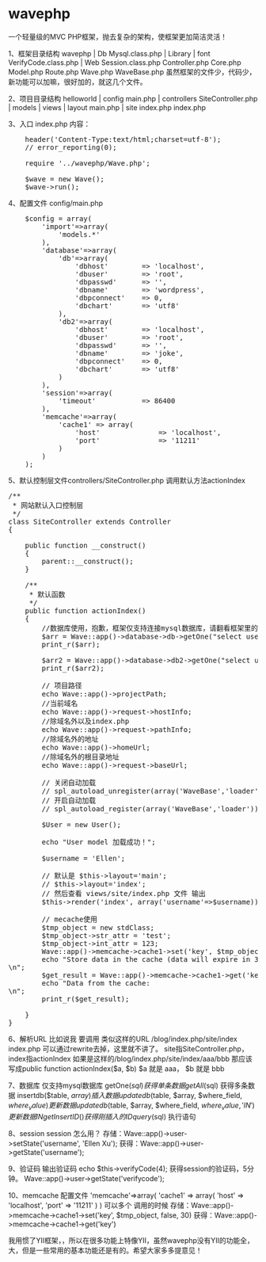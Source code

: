 wavephp
=======

一个轻量级的MVC PHP框架，抛去复杂的架构，使框架更加简洁灵活！


1、框架目录结构
wavephp
    | Db
        Mysql.class.php
    | Library
        | font
        VerifyCode.class.php
    | Web
        Session.class.php
    Controller.php
    Core.php
    Model.php
    Route.php
    Wave.php
    WaveBase.php
虽然框架的文件少，代码少，新功能可以加嘛，很好加的，就这几个文件。

2、项目目录结构
helloworld
    | config
        main.php
    | controllers
        SiteController.php
    | models
    | views
        | layout
            main.php
        | site
            index.php
    index.php

3、入口 index.php
内容：
<pre>
    header('Content-Type:text/html;charset=utf-8');
    // error_reporting(0);

    require '../wavephp/Wave.php';

    $wave = new Wave();
    $wave->run();
</pre>

4、配置文件
    config/main.php
<pre>
    $config = array(
        'import'=>array(
            'models.*'
        ),
        'database'=>array(
            'db'=>array(
                'dbhost'        => 'localhost',
                'dbuser'        => 'root',
                'dbpasswd'      => '',
                'dbname'        => 'wordpress',
                'dbpconnect'    => 0,
                'dbchart'       => 'utf8'
            ),
            'db2'=>array(
                'dbhost'        => 'localhost',
                'dbuser'        => 'root',
                'dbpasswd'      => '',
                'dbname'        => 'joke',
                'dbpconnect'    => 0,
                'dbchart'       => 'utf8'
            )
        ),
        'session'=>array(
            'timeout'           => 86400
        ),
        'memcache'=>array(
            'cache1' => array(
                'host'              => 'localhost',
                'port'              => '11211'
            )
        )
    );
</pre>
5、默认控制层文件controllers/SiteController.php
调用默认方法actionIndex
<pre>
/**
 * 网站默认入口控制层
 */
class SiteController extends Controller
{
       
    public function __construct()
    {
        parent::__construct();
    }

    /**
     * 默认函数
     */
    public function actionIndex()
    {
        //数据库使用，抱歉，框架仅支持连接mysql数据库，请翻看框架里的Db/Mysql.class.php
        $arr = Wave::app()->database->db->getOne("select user_login from wp_users");
        print_r($arr);

        $arr2 = Wave::app()->database->db2->getOne("select username from joke_user");
        print_r($arr2);

        // 项目路径
        echo Wave::app()->projectPath;
        //当前域名
        echo Wave::app()->request->hostInfo;
        //除域名外以及index.php
        echo Wave::app()->request->pathInfo;
        //除域名外的地址
        echo Wave::app()->homeUrl;
        //除域名外的根目录地址
        echo Wave::app()->request->baseUrl;

        // 关闭自动加载
        // spl_autoload_unregister(array('WaveBase','loader'));
        // 开启自动加载
        // spl_autoload_register(array('WaveBase','loader'));

        $User = new User();

        echo "User model 加载成功！";

        $username = 'Ellen';

        // 默认是 $this->layout='main';
        // $this->layout='index';
        // 然后查看 views/site/index.php 文件 输出 <?=$username?>
        $this->render('index', array('username'=>$username));

        // mecache使用
        $tmp_object = new stdClass;
        $tmp_object->str_attr = 'test';
        $tmp_object->int_attr = 123;
        Wave::app()->memcache->cache1->set('key', $tmp_object, false, 30) or die ("Failed to save data at the server");
        echo "Store data in the cache (data will expire in 30 seconds)<br/>\n";
        $get_result = Wave::app()->memcache->cache1->get('key');
        echo "Data from the cache:<br/>\n";
        print_r($get_result);

    }
}
</pre>
6、解析URL 比如说我 要调用 类似这样的URL /blog/index.php/site/index
index.php 可以通过rewrite去掉，这里就不讲了。
site指SiteController.php，index指actionIndex
如果是这样的/blog/index.php/site/index/aaa/bbb 那应该写成public function actionIndex($a, $b)
$a 就是 aaa， $b 就是 bbb

7、数据库 仅支持mysql数据库
    getOne($sql)    获得单条数据
    getAll($sql)    获得多条数据
    insertdb($table, $array)    插入数据
    updatedb($table, $array, $where_field, $where_value)    更新数据
    updatedb($table, $array, $where_field, $where_value, 'IN')  更新数据 IN
    getInsertID()   获得刚插入的ID
    query($sql)     执行语句

8、session
session 怎么用？
存储：Wave::app()->user->setState('username', 'Ellen Xu');
获得：Wave::app()->user->getState('username');

9、验证码
输出验证码 echo $this->verifyCode(4);
获得session的验证码，5分钟。 Wave::app()->user->getState('verifycode');

10、memcache
配置文件    'memcache'=>array(
                'cache1' => array(
                    'host'              => 'localhost',
                    'port'              => '11211'
                )
            )
可以多个
调用的时候 
存储：Wave::app()->memcache->cache1->set('key', $tmp_object, false, 30)
获得：Wave::app()->memcache->cache1->get('key')




我用惯了YII框架，，所以在很多功能上特像YII，虽然wavephp没有YII的功能全，大，但是一些常用的基本功能还是有的。希望大家多多提意见！